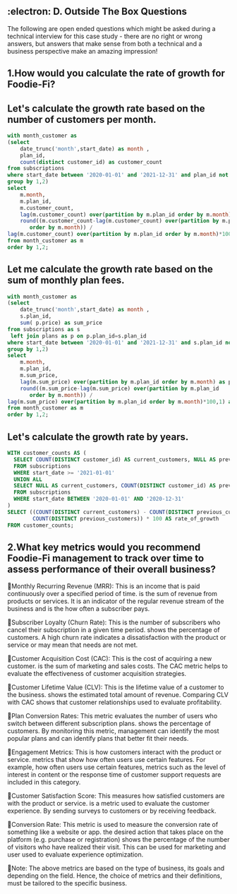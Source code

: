 ## :electron: D. Outside The Box Questions

The following are open ended questions which might be asked during a technical interview for this case study - there are no right or wrong answers, but answers that make sense from both a technical and a business perspective make an amazing impression!

## 1.How would you calculate the rate of growth for Foodie-Fi?

## Let's calculate the growth rate based on the number of customers per month.

```sql
with month_customer as 
(select 
	date_trunc('month',start_date) as month ,
	plan_id,
	count(distinct customer_id) as customer_count
from subscriptions 
where start_date between '2020-01-01' and '2021-12-31' and plan_id not in (0,4)
group by 1,2)
select 
	m.month,
	m.plan_id,
	m.customer_count,
	lag(m.customer_count) over(partition by m.plan_id order by m.month) as previous_customers,
	round((m.customer_count-lag(m.customer_count) over(partition by m.plan_id 
       order by m.month)) / 
lag(m.customer_count) over(partition by m.plan_id order by m.month)*100,1) as growth_ratio
from month_customer as m
order by 1,2;
```
## Let me calculate the growth rate based on the sum of monthly plan fees.

```sql
with month_customer as 
(select 
	date_trunc('month',start_date) as month ,
	s.plan_id,
	sum( p.price) as sum_price
from subscriptions as s
 left join plans as p on p.plan_id=s.plan_id 
where start_date between '2020-01-01' and '2021-12-31' and s.plan_id not in (0,4)
group by 1,2)
select 
	m.month,
	m.plan_id,
	m.sum_price,
	lag(m.sum_price) over(partition by m.plan_id order by m.month) as previous_customers,
	round((m.sum_price-lag(m.sum_price) over(partition by m.plan_id 
       order by m.month)) / 
lag(m.sum_price) over(partition by m.plan_id order by m.month)*100,1) as growth_ratio
from month_customer as m
order by 1,2;
```
## Let's calculate the growth rate by years.

```sql
WITH customer_counts AS (
  SELECT COUNT(DISTINCT customer_id) AS current_customers, NULL AS previous_customers
  FROM subscriptions
  WHERE start_date >= '2021-01-01'
  UNION ALL
  SELECT NULL AS current_customers, COUNT(DISTINCT customer_id) AS previous_customers
  FROM subscriptions
  WHERE start_date BETWEEN '2020-01-01' AND '2020-12-31'
)
SELECT ((COUNT(DISTINCT current_customers) - COUNT(DISTINCT previous_customers)) / 
		COUNT(DISTINCT previous_customers)) * 100 AS rate_of_growth
FROM customer_counts;
```
## 2.What key metrics would you recommend Foodie-Fi management to track over time to assess performance of their overall business?

🚩Monthly Recurring Revenue (MRR): This is an income that is paid continuously over a specified period of time. 
is the sum of revenue from products or services. 
It is an indicator of the regular revenue stream of the business and is the 
how often a subscriber pays.

🚩Subscriber Loyalty (Churn Rate): This is the number of subscribers who cancel their subscription in a given time period. 
shows the percentage of customers.
A high churn rate indicates a dissatisfaction with the product or service or 
may mean that needs are not met.

🚩Customer Acquisition Cost (CAC): This is the cost of acquiring a new customer. 
is the sum of marketing and sales costs. 
The CAC metric helps to evaluate the effectiveness of customer acquisition strategies.

🚩Customer Lifetime Value (CLV): This is the lifetime value of a customer to the business. 
shows the estimated total amount of revenue. 
Comparing CLV with CAC shows that customer relationships 
used to evaluate profitability.

🚩Plan Conversion Rates: This metric evaluates the number of users who switch between different subscription plans.
shows the percentage of customers. 
By monitoring this metric, management can identify the most popular plans and 
can identify plans that better fit their needs.

🚩Engagement Metrics: This is how customers interact with the product or service. 
metrics that show how often users use certain features. For example, how often users use certain features, 
metrics such as the level of interest in content or the response time of customer support requests are included in this category.

🚩Customer Satisfaction Score: This measures how satisfied customers are with the product or service. 
is a metric used to evaluate the customer experience. By sending surveys to customers 
or by receiving feedback.

🚩Conversion Rate: This metric is used to measure the conversion rate of something like a website or app. 
the desired action that takes place on the platform (e.g. purchase or registration) 
shows the percentage of the number of visitors who have realized their visit. This can be used for marketing and user 
used to evaluate experience optimization.

🚩Note: The above metrics are based on the type of business, its goals and 
depending on the field. Hence, the choice of metrics and their definitions, 
must be tailored to the specific business.
